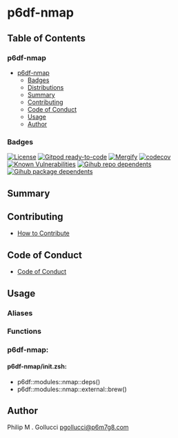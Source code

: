 # p6df-nmap

## Table of Contents


### p6df-nmap
- [p6df-nmap](#p6df-nmap)
  - [Badges](#badges)
  - [Distributions](#distributions)
  - [Summary](#summary)
  - [Contributing](#contributing)
  - [Code of Conduct](#code-of-conduct)
  - [Usage](#usage)
  - [Author](#author)

### Badges

[![License](https://img.shields.io/badge/License-Apache%202.0-yellowgreen.svg)](https://opensource.org/licenses/Apache-2.0)
[![Gitpod ready-to-code](https://img.shields.io/badge/Gitpod-ready--to--code-blue?logo=gitpod)](https://gitpod.io/#https://github.com/p6m7g8/p6df-nmap)
[![Mergify](https://img.shields.io/endpoint.svg?url=https://gh.mergify.io/badges/p6m7g8/p6df-nmap/&style=flat)](https://mergify.io)
[![codecov](https://codecov.io/gh/p6m7g8/p6df-nmap/branch/master/graph/badge.svg?token=14Yj1fZbew)](https://codecov.io/gh/p6m7g8/p6df-nmap)
[![Known Vulnerabilities](https://snyk.io/test/github/p6m7g8/p6df-nmap/badge.svg?targetFile=package.json)](https://snyk.io/test/github/p6m7g8/p6df-nmap?targetFile=package.json)
[![Gihub repo dependents](https://badgen.net/github/dependents-repo/p6m7g8/p6df-nmap)](https://github.com/p6m7g8/p6df-nmap/network/dependents?dependent_type=REPOSITORY)
[![Gihub package dependents](https://badgen.net/github/dependents-pkg/p6m7g8/p6df-nmap)](https://github.com/p6m7g8/p6df-nmap/network/dependents?dependent_type=PACKAGE)

## Summary

## Contributing

- [How to Contribute](CONTRIBUTING.md)

## Code of Conduct

- [Code of Conduct](https://github.com/p6m7g8/.github/blob/master/CODE_OF_CONDUCT.md)

## Usage


### Aliases


### Functions

### p6df-nmap:

#### p6df-nmap/init.zsh:

- p6df::modules::nmap::deps()
- p6df::modules::nmap::external::brew()



## Author

Philip M . Gollucci <pgollucci@p6m7g8.com>
